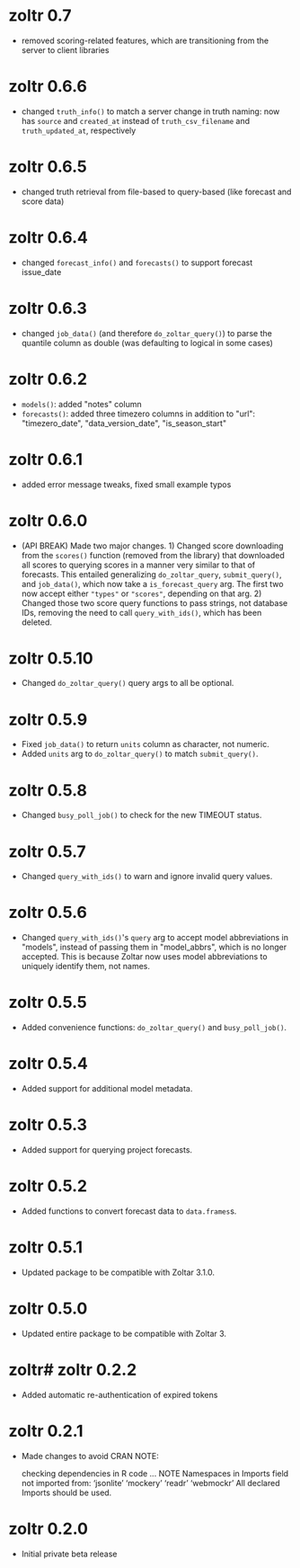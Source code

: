 # zoltr 0.7
- removed scoring-related features, which are transitioning from the server to client libraries


# zoltr 0.6.6
- changed `truth_info()` to match a server change in truth naming: now has `source` and `created_at` instead  of
  `truth_csv_filename` and `truth_updated_at`, respectively


# zoltr 0.6.5
- changed truth retrieval from file-based to query-based (like forecast and score data)


# zoltr 0.6.4
- changed `forecast_info()` and `forecasts()` to support forecast issue_date


# zoltr 0.6.3
- changed `job_data()` (and therefore `do_zoltar_query()`) to parse the quantile column as double (was defaulting to
  logical in some cases)


# zoltr 0.6.2
- `models()`: added "notes" column
- `forecasts()`: added three timezero columns in addition to "url": "timezero_date", "data_version_date",
   "is_season_start"


# zoltr 0.6.1
- added error message tweaks, fixed small example typos


# zoltr 0.6.0
- (API BREAK) Made two major changes. 1) Changed score downloading from the `scores()` function (removed from the
  library) that downloaded all scores to querying scores in a manner very similar to that of forecasts. This
  entailed generalizing `do_zoltar_query`, `submit_query()`, and `job_data()`, which now take a `is_forecast_query` arg.
  The first two now accept either `"types"` or `"scores"`, depending on that arg. 2) Changed those two score query
  functions to pass strings, not database IDs, removing the need to call `query_with_ids()`, which has been deleted.


# zoltr 0.5.10
- Changed `do_zoltar_query()` query args to all be optional.


# zoltr 0.5.9
- Fixed `job_data()` to return `units` column as character, not numeric.
- Added `units` arg to `do_zoltar_query()` to match `submit_query()`.


# zoltr 0.5.8
- Changed `busy_poll_job()` to check for the new TIMEOUT status.


# zoltr 0.5.7
- Changed `query_with_ids()` to warn and ignore invalid query values.


# zoltr 0.5.6
- Changed `query_with_ids()`'s `query` arg to accept model abbreviations in "models", instead of passing them in
  "model_abbrs", which is no longer accepted. This is because Zoltar now uses model abbreviations to uniquely identify
  them, not names.


# zoltr 0.5.5
- Added convenience functions: `do_zoltar_query()` and `busy_poll_job()`.


# zoltr 0.5.4
- Added support for additional model metadata.


# zoltr 0.5.3
- Added support for querying project forecasts.


# zoltr 0.5.2
- Added functions to convert forecast data to `data.frames`s.


# zoltr 0.5.1
- Updated package to be compatible with Zoltar 3.1.0.


# zoltr 0.5.0
- Updated entire package to be compatible with Zoltar 3.


# zoltr# zoltr 0.2.2
- Added automatic re-authentication of expired tokens


# zoltr 0.2.1
- Made changes to avoid CRAN NOTE:

    checking dependencies in R code ... NOTE
    Namespaces in Imports field not imported from:
    ‘jsonlite’ ‘mockery’ ‘readr’ ‘webmockr’
    All declared Imports should be used.


# zoltr 0.2.0
- Initial private beta release
